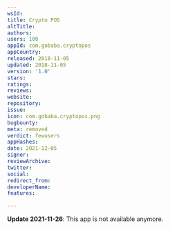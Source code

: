 ```yaml
---
wsId: 
title: Crypto POS
altTitle: 
authors: 
users: 100
appId: com.gobaba.cryptopos
appCountry: 
released: 2018-11-05
updated: 2018-11-05
version: '1.0'
stars: 
ratings: 
reviews: 
website: 
repository: 
issue: 
icon: com.gobaba.cryptopos.png
bugbounty: 
meta: removed
verdict: fewusers
appHashes: 
date: 2021-12-05
signer: 
reviewArchive: 
twitter: 
social: 
redirect_from: 
developerName: 
features: 

---
```


**Update 2021-11-26**: This app is not available anymore.

